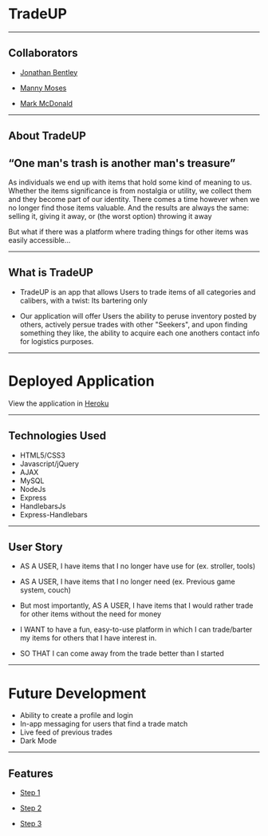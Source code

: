 <h1>TradeUP</h1>

<hr></hr>

<h2>Collaborators</h2> 

- [Jonathan Bentley](https://github.com/letsgitthis)

- [Manny Moses](https://github.com/MannyMoses)

- [Mark McDonald](https://github.com/markmcdnyu)

<hr></hr>

<h2>About TradeUP</h2>

<h2>“One man's trash is another man's treasure”</h2>

As individuals we end up with items that hold some kind of meaning to us. Whether the items significance is from nostalgia or utility, we collect them and they become part of our identity. 
There comes a time however when we no longer find those items valuable. And the results are always the same: selling it, giving it away, or (the worst option) throwing it away

But what if there was a platform where trading things for other items was easily accessible...
<hr></hr>

<h2>What is TradeUP</h2>

* TradeUP is an app that allows Users to trade items of all categories and calibers, with a twist: Its bartering only

* Our application will offer Users the ability to peruse inventory posted by others, actively persue trades with other "Seekers", and upon finding something they like, the ability to acquire each one anothers contact info for logistics purposes.

<hr></hr>

<h1>Deployed Application</h1>

View the application in [Heroku](https://warm-reef-18560.herokuapp.com/product)

<hr></hr>

<h2>Technologies Used</h2>

* HTML5/CSS3
* Javascript/jQuery
* AJAX
* MySQL
* NodeJs
* Express
* HandlebarsJs
* Express-Handlebars 

<hr></hr>

<h2>User Story</h2>

- AS A USER, I have items that I no longer have use for (ex. stroller, tools)

- AS A USER, I have items that I no longer need (ex. Previous game system, couch)

- But most importantly, AS A USER, I have items that I would rather trade for other items without the need for money

- I WANT to have a fun, easy-to-use platform in which I can trade/barter my items for others that I have interest in.

- SO THAT I can come away from the trade better than I started

<hr></hr>

# Future Development
* Ability to create a profile and login
* In-app messaging for users that find a trade match
* Live feed of previous trades
* Dark Mode

<hr></hr>

<h2>Features</h2>

* [Step 1](public\images\welcome.jpeg)

* [Step 2](public\images\post.jpeg)

* [Step 3](public\images\category.jpeg)





